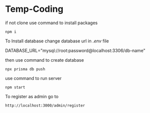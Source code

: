 # Temp-Coding

if not clone use command to install packages
```
npm i 
```
To Install database change database url in *.env* file

DATABASE_URL="mysql://root:password@localhost:3306/db-name"

then use command to create database
```
npx prisma db push 
```

use command to run server
```
npm start 
```

To register as admin go to
```
http://localhost:3000/admin/register
```

